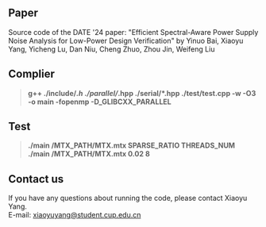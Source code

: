 ## Paper
Source code of the DATE '24 paper: "Efficient Spectral-Aware Power Supply Noise Analysis for Low-Power Design Verification" by Yinuo Bai, Xiaoyu Yang, Yicheng Lu, Dan Niu, Cheng Zhuo, Zhou Jin, Weifeng Liu

## Complier
>**g++ ./include/*.h ./parallel/*.hpp ./serial/*.hpp ./test/test.cpp -w -O3 -o main -fopenmp -D_GLIBCXX_PARALLEL**

## Test
>**./main /MTX_PATH/MTX.mtx SPARSE_RATIO THREADS_NUM** \
>**./main /MTX_PATH/MTX.mtx 0.02 8**

## Contact us
If you have any questions about running the code, please contact Xiaoyu Yang. \
E-mail: xiaoyuyang@student.cup.edu.cn